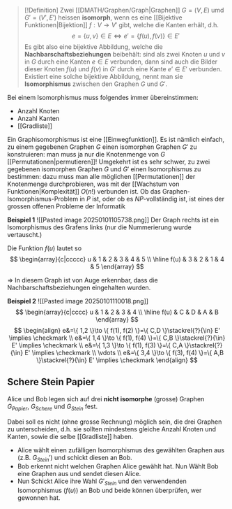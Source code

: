 >[!Definition]
>Zwei [[DMATH/Graphen/Graph|Graphen]] $G=(V,E)$ umd $G'=(V',E')$ heissen **isomorph**, wenn es eine [[Bijektive Funktionen|Bijektion]] $f:V\to V'$ gibt, welche die Kanten erhält, d.h.
>$$
>e=\{ u,v \}\in E \Leftrightarrow e'=\{ f(u), f(v) \}\in E' 
>$$
>Es gibt also eine bijektive Abbildung, welche die **Nachbarschaftsbeziehungen** beibehält: sind als zwei Knoten $u$ und $v$ in $G$ durch eine Kanten $e\in E$ verbunden, dann sind auch die Bilder dieser Knoten $f(u)$ und $f(v)$ in $G'$ durch eine Kante $e'\in E'$ verbunden. Existiert eine solche bijektive Abbildung, nennt man sie **Isomorphismus** zwischen den Graphen $G$ und $G'$.

Bei einem Isomorphismus muss folgendes immer übereinstimmen:
- Anzahl Knoten
- Anzahl Kanten
- [[Gradliste]]

Ein Graphisomorphismus ist eine [[Einwegfunktion]]. Es ist nämlich einfach, zu einem gegebenen Graphen $G$ einen isomorphen Graphen $G ′$ zu konstruieren: man muss ja nur die Knotenmenge von $G$ [[Permutationen|permutieren]]! Umgekehrt ist es sehr schwer, zu zwei gegebenen isomorphen Graphen $G$ und $G ′$ einen Isomorphismus zu bestimmen: dazu muss man alle möglichen [[Permutationen]] der Knotenmenge durchprobieren, was mit der [[Wachstum von Funktionen|Komplexität]] $O(n!)$ verbunden ist. Ob das Graphen-Isomorphismus-Problem in $P$ ist, oder ob es $NP$-vollständig ist, ist eines der
grossen offenen Probleme der Informatik

**Beispiel 1**
![[Pasted image 20250101105738.png]]
Der Graph rechts ist ein Isomorphismus des Grafens links (nur die Nummerierung wurde vertauscht.)

Die Funktion $f(u)$ lautet so
$$
\begin{array}{c|ccccc}
u & 1 & 2 & 3 & 4 & 5 \\
	\hline f(u) & 3 & 2 & 1 & 4 & 5
\end{array}
$$

=> In diesem Graph ist von Auge erkennbar, dass die Nachbarschaftsbeziehungen eingehalten wurden.

**Beispiel 2**
![[Pasted image 20250101110018.png]]
$$
\begin{array}{c|cccc}
u & 1 & 2 & 3 & 4 \\
\hline f(u) & C & D & A & B
\end{array}
$$
$$
\begin{align}
e&=\{ 1,2 \}\to \{ f(1), f(2) \}=\{ C,D \}\stackrel{?}{\in} E' \implies \checkmark \\
e&=\{ 1,4 \}\to \{ f(1), f(4) \}=\{ C,B \}\stackrel{?}{\in} E' \implies \checkmark \\
e&=\{ 1,3 \}\to \{ f(1), f(3) \}=\{ C,A \}\stackrel{?}{\in} E' \implies \checkmark \\
\vdots \\
e&=\{ 3,4 \}\to \{ f(3), f(4) \}=\{ A,B \}\stackrel{?}{\in} E' \implies \checkmark
\end{align}
$$


## Schere Stein Papier
Alice und Bob legen sich auf drei **nicht isomorphe** (grosse) Graphen $G_{Papier}$, $G_{Schere}$ und $G_{Stein}$ fest.

Dabei soll es nicht (ohne grosse Rechnung) möglich sein, die drei Graphen zu unterscheiden, d.h. sie sollten mindestens gleiche Anzahl Knoten und Kanten, sowie die selbe [[Gradliste]] haben.

- Alice wählt einen zufälligen Isomorphismus des gewählten Graphen aus (z.B. $G_{Stein}'$) und schickt diesen an Bob.
- Bob erkennt nicht welchen Graphen Alice gewählt hat. Nun Wählt Bob eine Graphen aus und sendet diesen Alice.
- Nun Schickt Alice ihre Wahl $G'_{Stein}$ und den verwendenden Isomorphismus ($f(u)$) an Bob und beide können überprüfen, wer gewonnen hat.